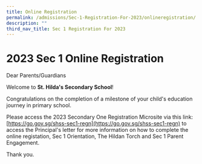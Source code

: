 ```yaml
---
title: Online Registration
permalink: /admissions/Sec-1-Registration-For-2023/onlineregistration/
description: ""
third_nav_title: Sec 1 Registration For 2023
---
```

# 2023 Sec 1 Online Registration
Dear Parents/Guardians

Welcome to **St. Hilda's Secondary School**! 

Congratulations on the completion of a milestone of your child's education journey in primary school.

Please access the 2023 Secondary One Registration Microsite via this link: [https://go.gov.sg/shss-sec1-regn](https://go.gov.sg/shss-sec1-regn) to access the Principal's letter for more information on how to complete the online registation, Sec 1 Orientation, The Hildan Torch and Sec 1 Parent Engagement.

Thank you.